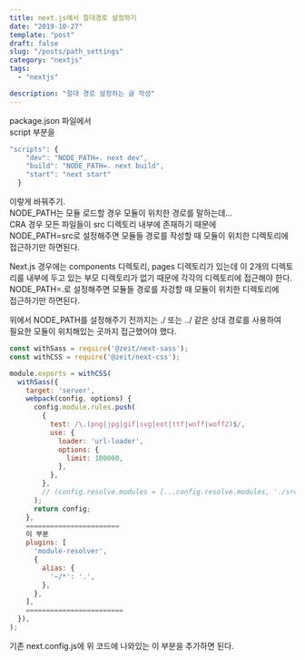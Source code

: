 ```yaml
---
title: next.js에서 절대경로 설정하기
date: "2019-10-27"
template: "post"
draft: false
slug: "/posts/path_settings"
category: "nextjs"
tags:
  - "nextjs"

description: "절대 경로 설정하는 글 작성"
---
```


package.json 파일에서  
script 부분을

```js
"scripts": {
    "dev": "NODE_PATH=. next dev",
    "build": "NODE_PATH=. next build",
    "start": "next start"
  }
```

이렇게 바꿔주기.  
NODE_PATH는 모듈 로드할 경우 모듈이 위치한 경로를 말하는데...  
CRA 경우 모든 파일들이 src 디렉토리 내부에 존재하기 때문에  
NODE_PATH=src로 설정해주면 모듈들 경로를 작성할 때 모듈이 위치한 디렉토리에  
접근하기만 하면된다.

Next.js 경우에는 components 디렉토리, pages 디렉토리가 있는데 이 2개의 디렉토리를 내부에 두고 있는 부모 디렉토리가 없기 때문에 각각의 디렉토리에 접근해야 한다.  
NODE_PATH=.로 설정해주면 모듈들 경로를 자겅할 때 모듈이 위치한 디렉토리에  
접근하기만 하면된다.

위에서 NODE_PATH를 설정해주기 전까지는 ./ 또는 ../ 같은 상대 경로를 사용하여  
필요한 모듈이 위치해있는 곳까지 접근했어야 했다.

```js
const withSass = require('@zeit/next-sass');
const withCSS = require('@zeit/next-css');

module.exports = withCSS(
  withSass({
    target: 'server',
    webpack(config, options) {
      config.module.rules.push(
        {
          test: /\.(png|jpg|gif|svg|eot|ttf|woff|woff2)$/,
          use: {
            loader: 'url-loader',
            options: {
              limit: 100000,
            },
          },
        },
        // (config.resolve.modules = [...config.resolve.modules, './src']),
      );
      return config;
    },
    =======================
    이 부분
    plugins: [
      'module-resolver',
      {
        alias: {
          '~/*': '.',
        },
      },
    ],
    ========================
  }),
);
```

기존 next.config.js에 위 코드에 나와있는 이 부분을 추가하면 된다.
